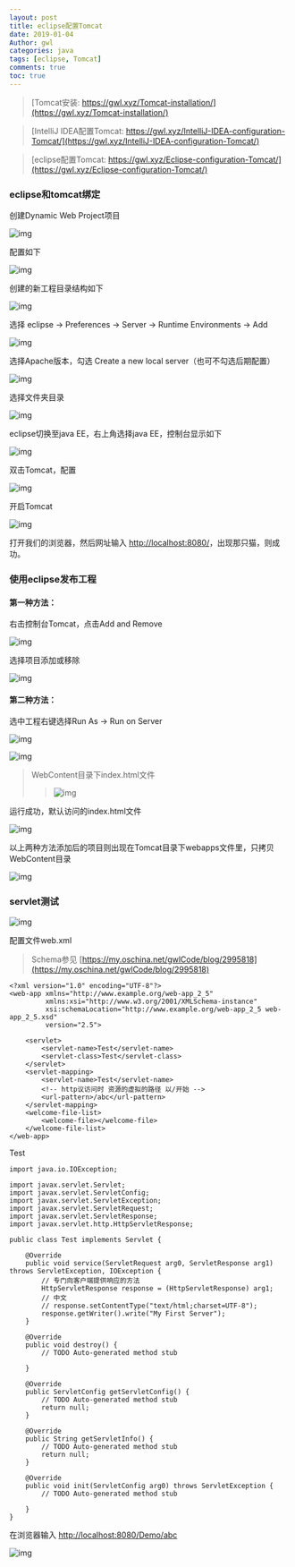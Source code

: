 ```yaml
---
layout: post
title: eclipse配置Tomcat
date: 2019-01-04
Author: gwl
categories: java
tags: [eclipse, Tomcat]
comments: true
toc: true
---
```



> [Tomcat安装: https://gwl.xyz/Tomcat-installation/](https://gwl.xyz/Tomcat-installation/)

> [IntelliJ IDEA配置Tomcat: https://gwl.xyz/IntelliJ-IDEA-configuration-Tomcat/](https://gwl.xyz/IntelliJ-IDEA-configuration-Tomcat/)

> [eclipse配置Tomcat: https://gwl.xyz/Eclipse-configuration-Tomcat/](https://gwl.xyz/Eclipse-configuration-Tomcat/)


### eclipse和tomcat绑定

创建Dynamic Web Project项目

![img](https://github.com/mouos/image-hosting-service/raw/master/images/2019-01-04-Eclipse-configuration-Tomcat-01.jpg)

配置如下

![img](https://github.com/mouos/image-hosting-service/raw/master/images/2019-01-04-Eclipse-configuration-Tomcat-02.jpg)

创建的新工程目录结构如下

![img](https://github.com/mouos/image-hosting-service/raw/master/images/2019-01-04-Eclipse-configuration-Tomcat-03.jpg)

选择 eclipse -> Preferences -> Server -> Runtime Environments -> Add

![img](https://github.com/mouos/image-hosting-service/raw/master/images/2019-01-04-Eclipse-configuration-Tomcat-04.jpg)

选择Apache版本，勾选 Create a new local server（也可不勾选后期配置） 

![img](https://github.com/mouos/image-hosting-service/raw/master/images/2019-01-04-Eclipse-configuration-Tomcat-05.jpg)

选择文件夹目录

![img](https://github.com/mouos/image-hosting-service/raw/master/images/2019-01-04-Eclipse-configuration-Tomcat-06.jpg)

eclipse切换至java EE，右上角选择java EE，控制台显示如下

![img](https://github.com/mouos/image-hosting-service/raw/master/images/2019-01-04-Eclipse-configuration-Tomcat-07.jpg)

双击Tomcat，配置

![img](https://github.com/mouos/image-hosting-service/raw/master/images/2019-01-04-Eclipse-configuration-Tomcat-08.jpg)

开启Tomcat

![img](https://github.com/mouos/image-hosting-service/raw/master/images/2019-01-04-Eclipse-configuration-Tomcat-09.jpg)

打开我们的浏览器，然后网址输入 [http://localhost:8080/](http://localhost:8080/)，出现那只猫，则成功。


### 使用eclipse发布工程

#### 第一种方法：

右击控制台Tomcat，点击Add and Remove

![img](https://github.com/mouos/image-hosting-service/raw/master/images/2019-01-04-Eclipse-configuration-Tomcat-10.jpg)

选择项目添加或移除

![img](https://github.com/mouos/image-hosting-service/raw/master/images/2019-01-04-Eclipse-configuration-Tomcat-11.jpg)

#### 第二种方法：

选中工程右键选择Run As -> Run on Server

![img](https://github.com/mouos/image-hosting-service/raw/master/images/2019-01-04-Eclipse-configuration-Tomcat-12.jpg)

![img](https://github.com/mouos/image-hosting-service/raw/master/images/2019-01-04-Eclipse-configuration-Tomcat-13.jpg)

> WebContent目录下index.html文件
>
> > ![img](https://github.com/mouos/image-hosting-service/raw/master/images/2019-01-04-Eclipse-configuration-Tomcat-14.jpg)

运行成功，默认访问的index.html文件

![img](https://github.com/mouos/image-hosting-service/raw/master/images/2019-01-04-Eclipse-configuration-Tomcat-15.jpg)

以上两种方法添加后的项目则出现在Tomcat目录下webapps文件里，只拷贝WebContent目录

![img](https://github.com/mouos/image-hosting-service/raw/master/images/2019-01-04-Eclipse-configuration-Tomcat-16.jpg)

### servlet测试

![img](https://github.com/mouos/image-hosting-service/raw/master/images/2019-01-04-Eclipse-configuration-Tomcat-17.jpg)

配置文件web.xml

> Schema参见 [https://my.oschina.net/gwlCode/blog/2995818](https://my.oschina.net/gwlCode/blog/2995818)

```
<?xml version="1.0" encoding="UTF-8"?>
<web-app xmlns="http://www.example.org/web-app_2_5"
         xmlns:xsi="http://www.w3.org/2001/XMLSchema-instance"
         xsi:schemaLocation="http://www.example.org/web-app_2_5 web-app_2_5.xsd"
         version="2.5">
    
    <servlet>
        <servlet-name>Test</servlet-name>
        <servlet-class>Test</servlet-class>
    </servlet>
    <servlet-mapping>
        <servlet-name>Test</servlet-name>
        <!-- http议访问时 资源的虚拟的路径 以/开始 -->
        <url-pattern>/abc</url-pattern>
    </servlet-mapping>
    <welcome-file-list>
        <welcome-file></welcome-file>
    </welcome-file-list>
</web-app>
```

Test

```
import java.io.IOException;

import javax.servlet.Servlet;
import javax.servlet.ServletConfig;
import javax.servlet.ServletException;
import javax.servlet.ServletRequest;
import javax.servlet.ServletResponse;
import javax.servlet.http.HttpServletResponse;

public class Test implements Servlet {

	@Override
	public void service(ServletRequest arg0, ServletResponse arg1) throws ServletException, IOException {
		// 专门向客户端提供响应的方法
		HttpServletResponse response = (HttpServletResponse) arg1;
        // 中文        
        // response.setContentType("text/html;charset=UTF-8");
		response.getWriter().write("My First Server");
	}

	@Override
	public void destroy() {
		// TODO Auto-generated method stub
		
	}

	@Override
	public ServletConfig getServletConfig() {
		// TODO Auto-generated method stub
		return null;
	}

	@Override
	public String getServletInfo() {
		// TODO Auto-generated method stub
		return null;
	}

	@Override
	public void init(ServletConfig arg0) throws ServletException {
		// TODO Auto-generated method stub
		
	}
}
```

在浏览器输入 [http://localhost:8080/Demo/abc](http://localhost:8080/Demo/abc)

![img](https://github.com/mouos/image-hosting-service/raw/master/images/2019-01-04-Eclipse-configuration-Tomcat-18.jpg)